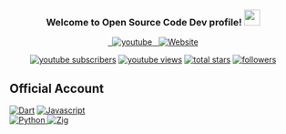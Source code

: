 <h3 align="center">
  Welcome to Open Source Code Dev profile!
  <img src="https://media.giphy.com/media/hvRJCLFzcasrR4ia7z/giphy.gif" width="28">
</h3>
 
<!-- Social icons section -->
<p align="center">   
  <a href="https://youtube.com/@OpenSourceDev">
    <img alt="youtube" title="Follow me on Youtube" src="https://img.shields.io/badge/Youtube-%23E4405F.svg?&style=for-the-badge&logo=youtube&logoColor=white"/>
    </a>
  <a href="https://youtube.com/@OpenSourceDev">
    <img alt="Website" title="Follow me on Web" src="https://img.shields.io/badge/Website-%23E4405F.svg?&style=for-the-badge&logo=firefox&logoColor=white"/>
    </a>  
</p>

<p align="center">
  <a href="https://www.youtube.com/@OpenSourceDev?sub_confirmation=1">
    <img alt="youtube subscribers" title="Subscribe to my YouTube channel" src="https://custom-icon-badges.demolab.com/youtube/channel/subscribers/UCo948LlCnktzj3C4w1lLBkA?color=%23E05D44&label=SUBSCRIBE&logo=video&logoColor=white&style=for-the-badge&labelColor=CE4630"/></a>
  <a href="https://www.youtube.com/@OpenSourceDev">
    <img alt="youtube views" title="YouTube views" src="https://custom-icon-badges.demolab.com/youtube/channel/views/UCo948LlCnktzj3C4w1lLBkA?color=%23E1AD0E&logo=video&logoColor=white&style=for-the-badge&labelColor=C79600"/></a> 
  <a href="https://github.com/opensourcecodedev?tab=repositories&sort=stargazers">
    <img alt="total stars" title="Total stars on GitHub" src="https://custom-icon-badges.demolab.com/github/stars/opensourcecodedev?color=55960c&style=for-the-badge&labelColor=488207&logo=star"/></a>
  <a href="https://github.com/opensourcecodedev?tab=followers">
    <img alt="followers" title="Follow me on Github" src="https://custom-icon-badges.demolab.com/github/followers/opensourcecodedev?color=236ad3&labelColor=1155ba&style=for-the-badge&logo=person-add&label=Follow&logoColor=white"/></a>
</p> 

 
 ## Official Account
[![Dart](https://img.shields.io/badge/dart-%230175C2.svg?style=for-the-badge&logo=dart&logoColor=white)](https://github.com/OpenSourceCodeDart) 
[![Javascript](https://img.shields.io/badge/Javascript-CB3837?style=for-the-badge&logo=javascript&logoColor=yellow) ](https://github.com/OpenSourceCodeJavascript)  
[![Python](https://img.shields.io/badge/Python-CB3837?style=for-the-badge&logo=python&logoColor=yellow) ](https://github.com/OpenSourceCodePython)
[![Zig](https://img.shields.io/badge/Zig-CB3837?style=for-the-badge&logo=zig&logoColor=black) ](https://github.com/OpenSourceCodeZig) 
